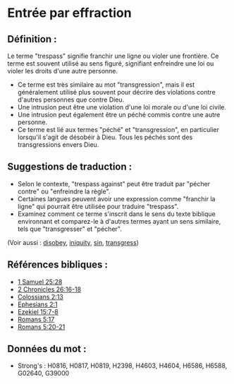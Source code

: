 # Entrée par effraction

## Définition :

Le terme "trespass" signifie franchir une ligne ou violer une frontière. Ce terme est souvent utilisé au sens figuré, signifiant enfreindre une loi ou violer les droits d'une autre personne.

* Ce terme est très similaire au mot "transgression", mais il est généralement utilisé plus souvent pour décrire des violations contre d'autres personnes que contre Dieu.
* Une intrusion peut être une violation d'une loi morale ou d'une loi civile.
* Une intrusion peut également être un péché commis contre une autre personne.
* Ce terme est lié aux termes "péché" et "transgression", en particulier lorsqu'il s'agit de désobéir à Dieu. Tous les péchés sont des transgressions envers Dieu.

## Suggestions de traduction :

* Selon le contexte, "trespass against" peut être traduit par "pécher contre" ou "enfreindre la règle".
* Certaines langues peuvent avoir une expression comme "franchir la ligne" qui pourrait être utilisée pour traduire "trespass".
* Examinez comment ce terme s'inscrit dans le sens du texte biblique environnant et comparez-le à d'autres termes ayant un sens similaire, tels que "transgresser" et "pécher".

(Voir aussi : [disobey](../other/disobey.md), [iniquity](../kt/iniquity.md), [sin](../kt/sin.md), [transgress](../kt/transgression.md))

## Références bibliques :

* [1 Samuel 25:28](rc://en/tn/help/1sa/25/28)
* [2 Chronicles 26:16-18](rc://en/tn/help/2ch/26/16)
* [Colossians 2:13](rc://en/tn/help/col/02/13)
* [Ephesians 2:1](rc://en/tn/help/eph/02/01)
* [Ezekiel 15:7-8](rc://en/tn/help/ezk/15/07)
* [Romans 5:17](rc://en/tn/help/rom/05/17)
* [Romans 5:20-21](rc://en/tn/help/rom/05/20)

## Données du mot :

* Strong's : H0816, H0817, H0819, H2398, H4603, H4604, H6586, H6588, G02640, G39000
